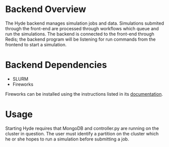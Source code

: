 # Backend Overview

The Hyde backend manages simulation jobs and data.  Simulations submited through the front-end are processed through workflows which queue and run the simulations. The backend is connected to the front-end through Redis; the backend program will be listening for run commands from the frontend to start a simulation.

# Backend Dependencies
 * SLURM
 * Fireworks

Fireworks can be installed using the instructions listed in its [documentation](https://materialsproject.github.io/fireworks/installation.html).

# Usage
Starting Hyde requires that MongoDB and controller.py are running on the cluster in question. The user must identify a partition on the cluster which he or she hopes to run a simulation before submitting a job.

